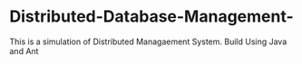 # Distributed-Database-Management-

This is a simulation of Distributed Managaement System. Build Using Java and Ant


